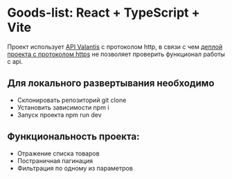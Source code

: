 # Goods-list: React + TypeScript + Vite

Проект использует [API Valantis](http://api.valantis.store:40000/) с протоколом http, в связи с чем [деплой проекта с протоколом https](https://MickKrishtopa.github.io/goods-list/) не позволяет проверить функционал работы с api.

## Для локального развертывания необходимо

- Склонировать репозиторий git clone
- Установить зависимости npm i
- Запуск проекта npm run dev

## Функциональность проекта:

- Отражение списка товаров
- Постраничная пагинация
- Фильтрация по одному из параметров

